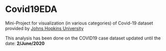 # Covid19EDA
Mini-Project for visualization (in various categories) of Covid-19 dataset provided by [Johns Hopkins University](https://www.jhu.edu/)

This analysis has been done on the COVID19 case dataset updated until the date: **2/June/2020** 
